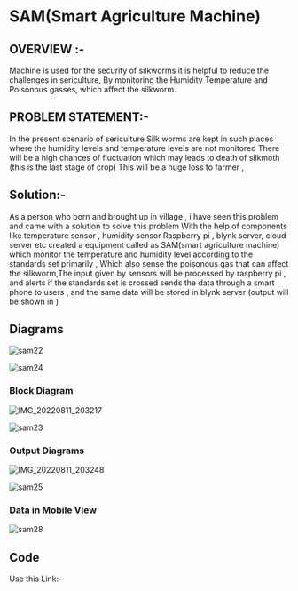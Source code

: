# SAM(Smart Agriculture Machine)
## OVERVIEW :-
Machine is used for the security of silkworms it is helpful to reduce the
challenges in sericulture, By monitoring the Humidity Temperature and
Poisonous gasses, which affect the silkworm.
## PROBLEM STATEMENT:-
In the present scenario of sericulture Silk worms are kept in such places
where the humidity levels and temperature levels are not monitored There will
be a high chances of fluctuation which may leads to death of silkmoth (this is the
last stage of crop) This will be a huge loss to farmer ,
## Solution:-
As a person who born and brought up in village , i have seen this problem and
came with a solution to solve this problem With the help of components like temperature
sensor , humidity sensor Raspberry pi , blynk server, cloud server etc created a
equipment called as SAM(smart agriculture machine) which monitor the temperature
and humidity level according to the standards set primarily , Which also sense the
poisonous gas that can affect the silkworm,The input given by sensors will be processed by raspberry pi , and alerts if the
standards set is crossed sends the data through a smart phone to users , and the same
data will be stored in blynk server
(output will be shown in )

## Diagrams
![sam22](https://user-images.githubusercontent.com/95854682/185397583-de531e9b-1c4a-47be-8556-3c2df7753ba0.jpg)

![sam24](https://user-images.githubusercontent.com/95854682/185397660-9bf45e6c-7c9f-4f14-8efd-080fcbfea57f.jpg)
### Block Diagram
![IMG_20220811_203217](https://user-images.githubusercontent.com/95854682/185398488-cd6d6848-53df-477a-94ec-5e6d99a03c83.jpg)

![sam23](https://user-images.githubusercontent.com/95854682/185399040-42a8d979-302b-4f69-b757-f2c5a8012274.jpg)
### Output Diagrams
![IMG_20220811_203248](https://user-images.githubusercontent.com/95854682/185398797-ec6cebe9-144e-42c2-823f-005a1db83d48.jpg)

![sam25](https://user-images.githubusercontent.com/95854682/185398933-a4576cc7-4331-451e-9771-25d107fcc56c.jpg)

### Data in Mobile View
![sam28](https://user-images.githubusercontent.com/95854682/185399221-2eff7cf9-fe0c-4bbb-91b2-e50e44986576.jpg)


## Code
Use this Link:- 
